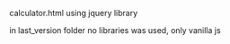 calculator.html using jquery library

in last_version folder no libraries was used, only vanilla js
